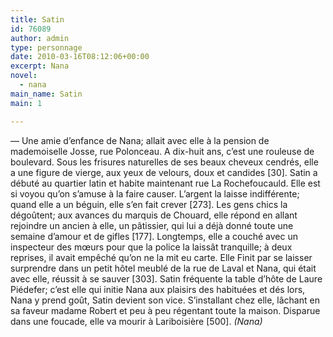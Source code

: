 ```yaml
---
title: Satin
id: 76089
author: admin
type: personnage
date: 2010-03-16T08:12:06+00:00
excerpt: Nana
novel:
  - nana
main_name: Satin
main: 1

---
```

— Une amie d&rsquo;enfance de Nana; allait avec elle à la pension de mademoiselle Josse, rue Polonceau. A dix-huit ans, c&rsquo;est une rouleuse de boulevard. Sous les frisures naturelles de ses beaux cheveux cendrés, elle a une figure de vierge, aux yeux de velours, doux et candides [30]. Satin a débuté au quartier latin et habite maintenant rue La Rochefoucauld. Elle est si voyou qu&rsquo;on s&rsquo;amuse à la faire causer. L&rsquo;argent la laisse indifférente; quand elle a un béguin, elle s&rsquo;en fait crever [273]. Les gens chics la dégoûtent; aux avances du marquis de Chouard, elle répond en allant rejoindre un ancien à elle, un pâtissier, qui lui a déjà donné toute une semaine d&rsquo;amour et de gifles [177]. Longtemps, elle a couché avec un inspecteur des mœurs pour que la police la laissât tranquille; à deux reprises, il avait empêché qu&rsquo;on ne la mit eu carte. Elle Finit par se laisser surprendre dans un petit hôtel meublé de la rue de Laval et Nana, qui était avec elle, réussit à se sauver [303]. Satin fréquente la table d&rsquo;hôte de Laure Piédefer; c&rsquo;est elle qui initie Nana aux plaisirs des habituées et dés lors, Nana y prend goût, Satin devient son vice. S&rsquo;installant chez elle, lâchant en sa faveur madame Robert et peu à peu régentant toute la maison. Disparue dans une foucade, elle va mourir à Lariboisière [500]. _(Nana)_